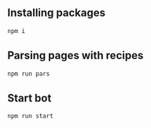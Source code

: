 ## Installing packages
```bash
npm i
```

## Parsing pages with recipes
```bash
npm run pars
```


## Start bot
```bash
npm run start
```